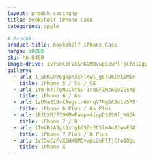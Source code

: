 ```yaml
---
layout: produk-casinghp
title: bookshelf iPhone Case
categories: apple

# Produk
product-title: bookshelf iPhone Case
harga: 90000
sku: hn-0450
image-drive: 1vf5oCzFvXSHKQMQvwpi2uPlTjCfo1Ogu
gallery:
  - url: 1_ubKw9V6gapR3XnlKwl_gETU6i9kiMiF
    title: iPhone 5 / 5s / SE
  - url: 1YW-hY77gNuikY5U-1cqGFZRs6EuZEsAB
    title: iPhone 6 / 6s
  - url: 1zUMa319vCAwgct-6YrqV7Ng5AJu1v5P8
    title: iPhone 6 Plus / 6s Plus
  - url: 1EJQXRJ779KMwFampm4iqpD105Bf_WGDk
    title: iPhone 7 / 8
  - url: 1IwVRtA3gt8xUgbSSZx3C5lmAuJJwwESA
    title: iPhone 7 Plus / 8 Plus
  - url: 1vf5oCzFvXSHKQMQvwpi2uPlTjCfo1Ogu
    title: iPhone X
---
```

